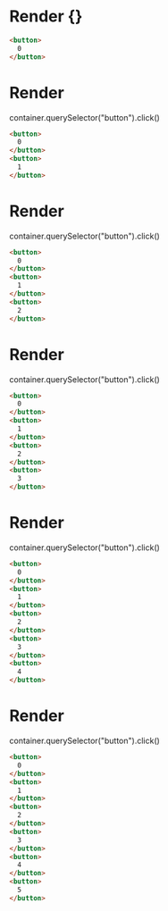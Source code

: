 # Render {}
```html
<button>
  0
</button>
```


# Render 
container.querySelector("button").click()

```html
<button>
  0
</button>
<button>
  1
</button>
```


# Render 
container.querySelector("button").click()

```html
<button>
  0
</button>
<button>
  1
</button>
<button>
  2
</button>
```


# Render 
container.querySelector("button").click()

```html
<button>
  0
</button>
<button>
  1
</button>
<button>
  2
</button>
<button>
  3
</button>
```


# Render 
container.querySelector("button").click()

```html
<button>
  0
</button>
<button>
  1
</button>
<button>
  2
</button>
<button>
  3
</button>
<button>
  4
</button>
```


# Render 
container.querySelector("button").click()

```html
<button>
  0
</button>
<button>
  1
</button>
<button>
  2
</button>
<button>
  3
</button>
<button>
  4
</button>
<button>
  5
</button>
```